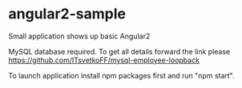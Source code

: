 # angular2-sample

Small application shows up basic Angular2 

MySQL database required. To get all details forward the link please
https://github.com/ITsvetkoFF/mysql-employee-loopback

To launch application install npm packages first and run "npm start".
